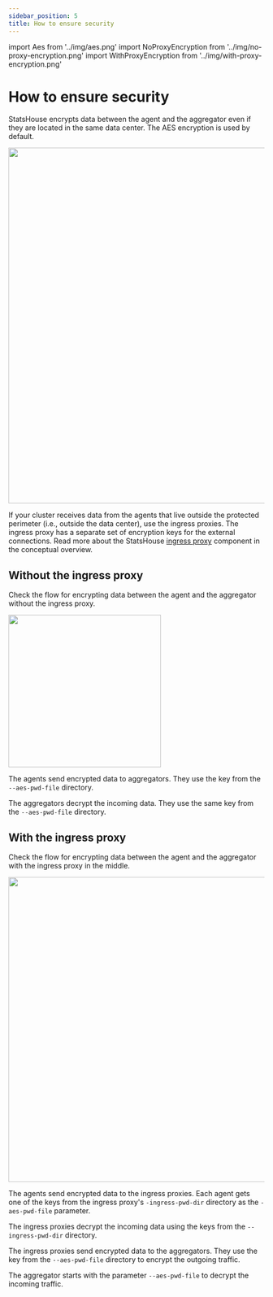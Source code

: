 ```yaml
---
sidebar_position: 5
title: How to ensure security
---
```


import Aes from '../img/aes.png'
import NoProxyEncryption from '../img/no-proxy-encryption.png'
import WithProxyEncryption from '../img/with-proxy-encryption.png'

# How to ensure security

StatsHouse encrypts data between the agent and the aggregator even if they are located in the same
data center. The AES encryption is used by default.

<img src={Aes} width="700"/>

If your cluster receives data from the agents that live outside the protected perimeter (i.e., outside the data center),
use the ingress proxies. The ingress proxy has a separate set of encryption keys for the external connections.
Read more about the StatsHouse [ingress proxy](conceptual%20overview/components.md#ingress-proxy) component
in the conceptual overview.

## Without the ingress proxy

Check the flow for encrypting data between the agent and the aggregator without the ingress proxy.

<img src={NoProxyEncryption} width="300"/>

The agents send encrypted data to aggregators.
They use the key from the `--aes-pwd-file` directory.

The aggregators decrypt the incoming data.
They use the same key from the `--aes-pwd-file` directory.

## With the ingress proxy

Check the flow for encrypting data between the agent and the aggregator with the ingress proxy in the middle.

<img src={WithProxyEncryption} width="600"/>

The agents send encrypted data to the ingress proxies.
Each agent gets one of the keys from the ingress proxy's `-ingress-pwd-dir` directory as the `-aes-pwd-file` parameter.

The ingress proxies decrypt the incoming data using the keys from the `--ingress-pwd-dir` directory.

The ingress proxies send encrypted data to the aggregators.
They use the key from the `--aes-pwd-file` directory to encrypt the outgoing traffic.

The aggregator starts with the parameter `--aes-pwd-file` to decrypt the incoming traffic.
